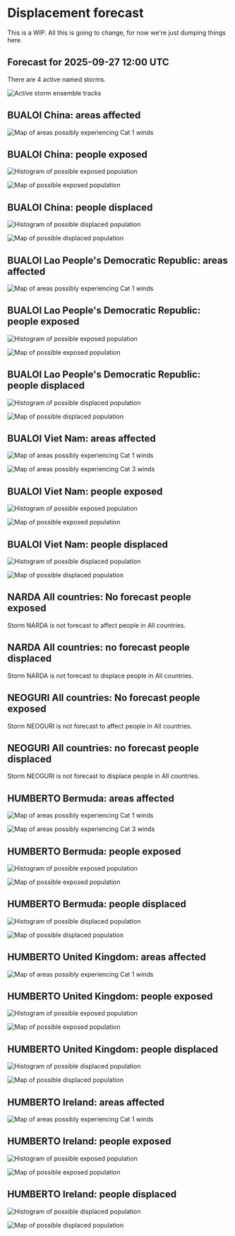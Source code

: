 # Displacement forecast

This is a WIP. All this is going to change, for now we're just dumping things here.

## Forecast for 2025-09-27 12:00 UTC

There are 4 active named storms.

![Active storm ensemble tracks](ECMWF_TC_tracks_20250927120000.png)


## BUALOI China: areas affected

![Map of areas possibly experiencing Cat 1 winds](impact-map_TC_ECMWF_ens_BUALOI_2025-09-27_12UTC_CHN_cat1.png)


## BUALOI China: people exposed

![Histogram of possible exposed population](impact-histogram_TC_ECMWF_ens_BUALOI_2025-09-27_12UTC_CHN_exposed.png)

![Map of possible exposed population](impact-map_TC_ECMWF_ens_BUALOI_2025-09-27_12UTC_CHN_exposed.png)


## BUALOI China: people displaced

![Histogram of possible displaced population](impact-histogram_TC_ECMWF_ens_BUALOI_2025-09-27_12UTC_CHN_displaced.png)


![Map of possible displaced population](impact-map_TC_ECMWF_ens_BUALOI_2025-09-27_12UTC_CHN_displaced.png)


## BUALOI Lao People's Democratic Republic: areas affected

![Map of areas possibly experiencing Cat 1 winds](impact-map_TC_ECMWF_ens_BUALOI_2025-09-27_12UTC_LAO_cat1.png)


## BUALOI Lao People's Democratic Republic: people exposed

![Histogram of possible exposed population](impact-histogram_TC_ECMWF_ens_BUALOI_2025-09-27_12UTC_LAO_exposed.png)

![Map of possible exposed population](impact-map_TC_ECMWF_ens_BUALOI_2025-09-27_12UTC_LAO_exposed.png)


## BUALOI Lao People's Democratic Republic: people displaced

![Histogram of possible displaced population](impact-histogram_TC_ECMWF_ens_BUALOI_2025-09-27_12UTC_LAO_displaced.png)


![Map of possible displaced population](impact-map_TC_ECMWF_ens_BUALOI_2025-09-27_12UTC_LAO_displaced.png)


## BUALOI Viet Nam: areas affected

![Map of areas possibly experiencing Cat 1 winds](impact-map_TC_ECMWF_ens_BUALOI_2025-09-27_12UTC_VNM_cat1.png)


![Map of areas possibly experiencing Cat 3 winds](impact-map_TC_ECMWF_ens_BUALOI_2025-09-27_12UTC_VNM_cat3.png)


## BUALOI Viet Nam: people exposed

![Histogram of possible exposed population](impact-histogram_TC_ECMWF_ens_BUALOI_2025-09-27_12UTC_VNM_exposed.png)

![Map of possible exposed population](impact-map_TC_ECMWF_ens_BUALOI_2025-09-27_12UTC_VNM_exposed.png)


## BUALOI Viet Nam: people displaced

![Histogram of possible displaced population](impact-histogram_TC_ECMWF_ens_BUALOI_2025-09-27_12UTC_VNM_displaced.png)


![Map of possible displaced population](impact-map_TC_ECMWF_ens_BUALOI_2025-09-27_12UTC_VNM_displaced.png)


## NARDA All countries: No forecast people exposed

Storm NARDA is not forecast to affect people in All countries.


## NARDA All countries: no forecast people displaced

Storm NARDA is not forecast to displace people in All countries.


## NEOGURI All countries: No forecast people exposed

Storm NEOGURI is not forecast to affect people in All countries.


## NEOGURI All countries: no forecast people displaced

Storm NEOGURI is not forecast to displace people in All countries.


## HUMBERTO Bermuda: areas affected

![Map of areas possibly experiencing Cat 1 winds](impact-map_TC_ECMWF_ens_HUMBERTO_2025-09-27_12UTC_BMU_cat1.png)


![Map of areas possibly experiencing Cat 3 winds](impact-map_TC_ECMWF_ens_HUMBERTO_2025-09-27_12UTC_BMU_cat3.png)


## HUMBERTO Bermuda: people exposed

![Histogram of possible exposed population](impact-histogram_TC_ECMWF_ens_HUMBERTO_2025-09-27_12UTC_BMU_exposed.png)

![Map of possible exposed population](impact-map_TC_ECMWF_ens_HUMBERTO_2025-09-27_12UTC_BMU_exposed.png)


## HUMBERTO Bermuda: people displaced

![Histogram of possible displaced population](impact-histogram_TC_ECMWF_ens_HUMBERTO_2025-09-27_12UTC_BMU_displaced.png)


![Map of possible displaced population](impact-map_TC_ECMWF_ens_HUMBERTO_2025-09-27_12UTC_BMU_displaced.png)


## HUMBERTO United Kingdom: areas affected

![Map of areas possibly experiencing Cat 1 winds](impact-map_TC_ECMWF_ens_HUMBERTO_2025-09-27_12UTC_GBR_cat1.png)


## HUMBERTO United Kingdom: people exposed

![Histogram of possible exposed population](impact-histogram_TC_ECMWF_ens_HUMBERTO_2025-09-27_12UTC_GBR_exposed.png)

![Map of possible exposed population](impact-map_TC_ECMWF_ens_HUMBERTO_2025-09-27_12UTC_GBR_exposed.png)


## HUMBERTO United Kingdom: people displaced

![Histogram of possible displaced population](impact-histogram_TC_ECMWF_ens_HUMBERTO_2025-09-27_12UTC_GBR_displaced.png)


![Map of possible displaced population](impact-map_TC_ECMWF_ens_HUMBERTO_2025-09-27_12UTC_GBR_displaced.png)


## HUMBERTO Ireland: areas affected

![Map of areas possibly experiencing Cat 1 winds](impact-map_TC_ECMWF_ens_HUMBERTO_2025-09-27_12UTC_IRL_cat1.png)


## HUMBERTO Ireland: people exposed

![Histogram of possible exposed population](impact-histogram_TC_ECMWF_ens_HUMBERTO_2025-09-27_12UTC_IRL_exposed.png)

![Map of possible exposed population](impact-map_TC_ECMWF_ens_HUMBERTO_2025-09-27_12UTC_IRL_exposed.png)


## HUMBERTO Ireland: people displaced

![Histogram of possible displaced population](impact-histogram_TC_ECMWF_ens_HUMBERTO_2025-09-27_12UTC_IRL_displaced.png)


![Map of possible displaced population](impact-map_TC_ECMWF_ens_HUMBERTO_2025-09-27_12UTC_IRL_displaced.png)


